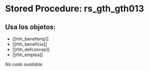 # Stored Procedure: rs_gth_gth013

## Usa los objetos:
- [[rhh_benefemp]]
- [[rhh_beneficio]]
- [[rhh_defconcep]]
- [[rhh_emplea]]

*No code available.*
